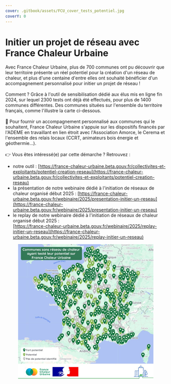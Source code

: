 ```yaml
---
cover: .gitbook/assets/FCU_cover_tests_potentiel.jpg
coverY: 0
---
```


# Initier un projet de réseau avec France Chaleur Urbaine

Avec France Chaleur Urbaine, plus de 700 communes ont pu découvrir que leur territoire présente un réel potentiel pour la création d'un réseau de chaleur, et plus d'une centaine d'entre elles ont souhaité bénéficier d'un accompagnement personnalisé pour initier un projet de réseau !\
\
Comment ? Grâce à l'outil de sensibilisation dédié aux élus mis en ligne fin 2024, sur lequel 2300 tests ont déjà été effectués, pour plus de 1400 communes différentes. Des communes situées sur l'ensemble du territoire français, comme l'illustre la carte ci-dessous.\
\
🤝 Pour fournir un accompagnement personnalisé aux communes qui le souhaitent, France Chaleur Urbaine s'appuie sur les dispositifs financés par l'ADEME en travaillant en lien étroit avec l'Association Amorce, le Cerema et l'ensemble des relais locaux (CCRT, animateurs bois énergie et géothermie...).\
\
👉 Vous êtes intéressé(e) par cette démarche ? Retrouvez :&#x20;

* notre outil : [https://france-chaleur-urbaine.beta.gouv.fr/collectivites-et-exploitants/potentiel-creation-reseau](https://france-chaleur-urbaine.beta.gouv.fr/collectivites-et-exploitants/potentiel-creation-reseau)
* la présentation de notre webinaire dédié à l'initiation de réseaux de chaleur organisé début 2025 : [https://france-chaleur-urbaine.beta.gouv.fr/webinaire/2025/presentation-initier-un-reseau](https://france-chaleur-urbaine.beta.gouv.fr/webinaire/2025/presentation-initier-un-reseau)
* le replay de notre webinaire dédié à l'initiation de réseaux de chaleur organisé début 2025 : \
  [https://france-chaleur-urbaine.beta.gouv.fr/webinaire/2025/replay-initier-un-reseau](https://france-chaleur-urbaine.beta.gouv.fr/webinaire/2025/replay-initier-un-reseau)

<figure><img src=".gitbook/assets/FCU_tests_potentiel.jpg" alt=""><figcaption></figcaption></figure>
